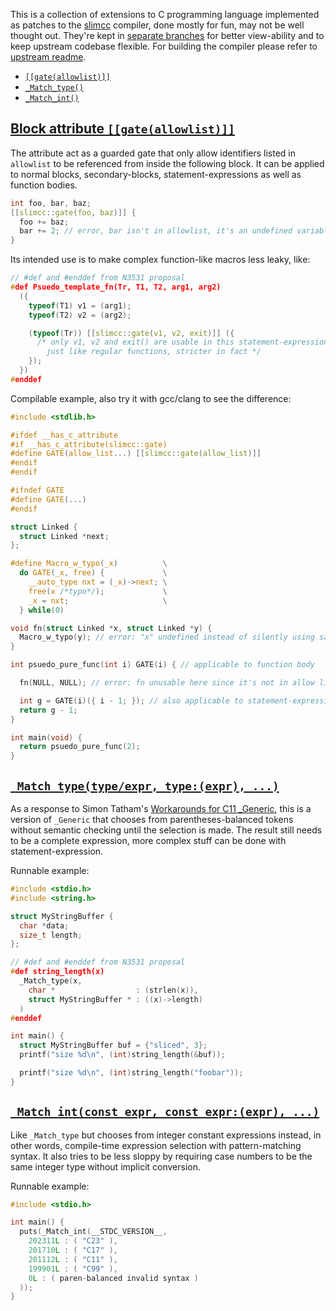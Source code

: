 This is a collection of extensions to C programming language implemented as patches to the [slimcc](https://github.com/fuhsnn/slimcc) compiler, done mostly for fun, may not be well thought out. They're kept in [separate branches](https://github.com/fuhsnn/c-extensions/branches) for better view-ability and to keep upstream codebase flexible. For building the compiler please refer to [upstream readme](https://github.com/fuhsnn/slimcc?tab=readme-ov-file#building-and-using).

 - [`[[gate(allowlist)]]`](#attr-gate)
 - [`_Match_type()`](#match-type)
 - [`_Match_int()`](#match-int)


<a name="attr-gate"></a>
## [Block attribute `[[gate(allowlist)]]`](https://github.com/fuhsnn/c-extensions/tree/attr-gate)

The attribute act as a guarded gate that only allow identifiers listed in `allowlist` to be referenced from inside the following block. It can be applied to normal blocks, secondary-blocks, statement-expressions as well as function bodies.
```C
int foo, bar, baz;
[[slimcc::gate(foo, baz)]] {
  foo += baz;
  bar += 2; // error, bar isn't in allowlist, it's an undefined variable here.
}
```
Its intended use is to make complex function-like macros less leaky, like:
```C
// #def and #enddef from N3531 proposal
#def Psuedo_template_fn(Tr, T1, T2, arg1, arg2)
  ({
    typeof(T1) v1 = (arg1);
    typeof(T2) v2 = (arg2);

    (typeof(Tr)) [[slimcc::gate(v1, v2, exit)]] ({
      /* only v1, v2 and exit() are usable in this statement-expression,
        just like regular functions, stricter in fact */
    });
  })
#enddef
```
Compilable example, also try it with gcc/clang to see the difference:
```C
#include <stdlib.h>

#ifdef __has_c_attribute
#if __has_c_attribute(slimcc::gate)
#define GATE(allow_list...) [[slimcc::gate(allow_list)]]
#endif
#endif

#ifndef GATE
#define GATE(...)
#endif

struct Linked {
  struct Linked *next;
};

#define Macro_w_typo(_x)          \
  do GATE(_x, free) {             \
    __auto_type nxt = (_x)->next; \
    free(x /*typo*/);             \
    _x = nxt;                     \
  } while(0)

void fn(struct Linked *x, struct Linked *y) {
  Macro_w_typo(y); // error: "x" undefined instead of silently using same named var
}

int psuedo_pure_func(int i) GATE(i) { // applicable to function body

  fn(NULL, NULL); // error: fn unusable here since it's not in allow list

  int g = GATE(i)({ i - 1; }); // also applicable to statement-expression
  return g - 1;
}

int main(void) {
  return psuedo_pure_func(2);
}
```

<a name="match-type"></a>
## [`_Match_type(type/expr, type:(expr), ...)`](https://github.com/fuhsnn/c-extensions/tree/match-type-int)

As a response to Simon Tatham's [Workarounds for C11 _Generic](https://www.chiark.greenend.org.uk/~sgtatham/quasiblog/c11-generic/), this is a version of `_Generic` that chooses from parentheses-balanced tokens without semantic checking until the selection is made. The result still needs to be a complete expression, more complex stuff can be done with statement-expression.

Runnable example:
```C
#include <stdio.h>
#include <string.h>

struct MyStringBuffer {
  char *data;
  size_t length;
};

// #def and #enddef from N3531 proposal
#def string_length(x)
  _Match_type(x,
    char *                  : (strlen(x)),
    struct MyStringBuffer * : ((x)->length)
  )
#enddef

int main() {
  struct MyStringBuffer buf = {"sliced", 3};
  printf("size %d\n", (int)string_length(&buf));

  printf("size %d\n", (int)string_length("foobar"));
}
```

<a name="match-int"></a>
## [`_Match_int(const_expr, const_expr:(expr), ...)`](https://github.com/fuhsnn/c-extensions/tree/match-type-int)

Like `_Match_type` but chooses from integer constant expressions instead, in other words, compile-time expression selection with pattern-matching syntax. It also tries to be less sloppy by requiring case numbers to be the same integer type without implicit conversion.

Runnable example:
```C
#include <stdio.h>

int main() {
  puts(_Match_int(__STDC_VERSION__,
    202311L : ( "C23" ),
    201710L : ( "C17" ),
    201112L : ( "C11" ),
    199901L : ( "C99" ),
    0L : ( paren-balanced invalid syntax )
  ));
}
```
